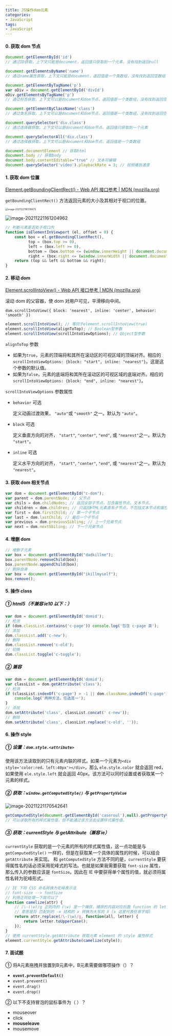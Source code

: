 ```yaml
---
title: JS操作dom元素
categories: 
- JavaScript
tags:
- JavaScript
---
```


#### 0. 获取 dom 节点

```js
document.getElementById('id')
// 通过ID获取，上下文只能是document，返回值只获取到一个元素，没有找到返回null

document.getElementsByName('name')
// 通过name属性获取，上下文只能是document，返回值是一个类数组，没有找到返回空数组

document.getElementByTagName('p')
var oDiv = document.getElementById('divId')
oDiv.getElementsByTagName('p')
// 通过标签获取，上下文可以是document和dom节点，返回值是一个类数组，没有找到返回空数组

document.getElementByClassName('class')
// 通过类名获取，上下文可以是document和dom节点，返回值是一个类数组，没有找到返回空数组，ie8以下不兼容

document.querySelector('div.class')
// 通过选择器获取，上下文可以是document和dom节点，返回值只获取到一个元素

document.querySelectorAll('div.class')
// 通过选择器获取，上下文可以是document和dom节点，返回值是一个类数组

document.documentElement // 获取html
document.body // 获取body
document.body.contentEditable="true" // 文本可编辑
document.querySelector('video').playbackRate = 3; // 视频播放速度
```

<!-- more -->

#### 1. 获取 dom 位置

[Element.getBoundingClientRect() - Web API 接口参考 | MDN (mozilla.org)](https://developer.mozilla.org/zh-CN/docs/Web/API/Element/getBoundingClientRect)

`getBoundingClientRect()` 方法返回元素的大小及其相对于视口的位置。

<img src="https://s2.loli.net/2021/12/21/M3QHBTLyD7lkois.png" alt="image-20211221161318473" style="zoom: 50%;" />

![image-20211221161204962](https://s2.loli.net/2021/12/21/f8qvTVY1Zkh6oRM.png)

```js
// 判断元素是否处于视口内
function isElementInViewport (el, offset = 0) {
    const box = el.getBoundingClientRect(),
          top = (box.top >= 0),
          left = (box.left >= 0),
          bottom = (box.bottom <= (window.innerHeight || document.documentElement.clientHeight) + offset),
          right = (box.right <= (window.innerWidth || document.documentElement.clientWidth) + offset);
    return (top && left && bottom && right);
}
```

#### 2. 移动 dom

[Element.scrollIntoView() - Web API 接口参考 | MDN (mozilla.org)](https://developer.mozilla.org/zh-CN/docs/Web/API/Element/scrollIntoView)

滚动 dom 的父容器，使 dom 对用户可见，平滑移向中间。

`dom.scrollIntoView({ block: 'nearest', inline: 'center', behavior: 'smooth' })`

```js
element.scrollIntoView(); // 等同于element.scrollIntoView(true)
element.scrollIntoView(alignToTop); // Boolean型参数
element.scrollIntoView(scrollIntoViewOptions); // Object型参数
```

`alignToTop` 参数

- 如果为`true`，元素的顶端将和其所在滚动区的可视区域的顶端对齐。相应的 `scrollIntoViewOptions: {block: "start", inline: "nearest"}`。这是这个参数的默认值。
- 如果为`false`，元素的底端将和其所在滚动区的可视区域的底端对齐。相应的`scrollIntoViewOptions: {block: "end", inline: "nearest"}`。

`scrollIntoViewOptions` 参数属性

- `behavior` 可选

  定义动画过渡效果， `"auto"`或 `"smooth"` 之一。默认为 `"auto"`。

- `block` 可选

  定义垂直方向的对齐， `"start"`, `"center"`, `"end"`, 或 `"nearest"`之一。默认为 `"start"`。

- `inline` 可选

  定义水平方向的对齐， `"start"`, `"center"`, `"end"`, 或 `"nearest"`之一。默认为 `"nearest"`。

#### 3. 获取 dom 相关节点

```js
var dom = document.getElementById("c-dom");
var parent = dom.parentNode; // 父节点
var chils = dom.childNodes; // 返回全部子节点，包含属性节点，文本节点。
var children = dom.children; // 只返回HTML元素直系子节点，不包括文本节点和属性节点。
var first = dom.firstChild; // 第一个子节点
var last = dom.lastChild; // 最后一个子节点　
var previous = dom.previousSibling; // 上一个兄弟节点
var next = dom.nextSbiling; // 下一个兄弟节点
```

#### 4. 增删 dom

```js
// 增删子元素
var box = document.getElementById("dadkillme");
box.parentNode.removeChild(box);
box.parentNode.appendChild(box);
// 删除自身
var box = document.getElementById("ikillmyself");
box.remove();
```

#### 5. 操作 class

##### ① html5（不兼容 ie10 以下：）

```js
var dom = document.getElementById('domid');
// 检测
if (dom.classList.contains('c-page')) console.log('包含 c-page 类');
// 添加
dom.classList.add('c-new');
// 删除
dom.classList.remove('c-old');
// 切换
dom.classList.toggle('c-toggle');
```

##### ② 兼容

```js
var dom = document.getElementById('domid');
var classList = dom.getAttribute('class');
// 检测
if (classList.indexOf('c-page') > -1 || dom.className.indexOf('c-page') > -1) {
    console.log('两种方法，任选其一');
}
// 添加
dom.setAttribute('class', classList.concat(' c-new'));
// 删除
dom.setAttribute('class', classList.replace('c-old', ''));
```

#### 6. 操作 style

##### ① 设置：`dom.style.<attribute>`

使用该方法读取到的只有元素内联的样式。如果一个元素为`<div style='color:red，left:40px'></div>`，那么 `ele.style.color` 就会返回 red，如果使用 `ele.style.left` 就会返回 40px。该方法可以同时设置或者获取某一个元素的样式。

##### ② 获取：`window.getComputedStyle()` 与 `getPropertyValue`

![image-20211221170542641](https://s2.loli.net/2021/12/21/utw78eRfTsD4JUo.png)

```js
getComputedStyle(document.getElementById('caseroul'),null).getPropertyValue('left');
// 可以读取所有的样式属性值，但不能通过该方法去设置样式属性值。
```

##### ③ 获取：currentStyle 与 getAttribute（兼容 ie）

`currentStyle` 获取的是一个元素的所有的样式属性值，这一点功能是与 `getComputedStyle()` 一样的，但是在获取某一个具体的属性的时候，可以结合 `getAttribute` 来实现。
和 `getComputedStyle` 方法不同的是，`currentStyle` 要获得属性名的话必须采用驼峰式的写法。也就是如果我需要获取 `font-size` 属性，那么传入的参数应该是 `fontSize`。因此在 IE 中要获得单个属性的值，就必须将属性名转为驼峰形式。

```js
// IE 下将 CSS 命名转换为驼峰表示法
// font-size --> fontSize
// 利用正则处理一下就可以了
function camelize(attr) {
    // /\-(\w)/g 正则内的 (\w) 是一个捕获，捕获的内容对应后面 function 的 letter
    // 意思是将 匹配到的 -x 结构的 x 转换为大写的 X (x 这里代表任意字母)
    return attr.replace(/\-(\w)/g, function(all, letter) {
        return letter.toUpperCase();
    });
}
// 使用 currentStyle.getAttribute 获取元素 element 的 style 属性样式
element.currentStyle.getAttribute(camelize(style));
```

#### 7. 面试题

① 将A元素拖拽并放置到B元素中，B元素需要做哪项操作（）？

- **`event.preventDefault()`**
- `event.prevent()`
- `event.drag()`
- `event.drop()`

<!-- event.preventDefault() 用于阻止浏览器的默认行为，防止在拖拽过程中因为拖拽，浏览器所产生的页面跳转等不被希望的行为。-->

② 以下不支持冒泡的鼠标事件为（   ）？

- mouseover
- click
- **mouseleave**
- mousemove

<!-- 不支持冒泡的UI事件：load、unload、resize、abort、error
不支持冒泡的焦点事件：blur、focus
不支持冒泡的鼠标事件：mouseleave、mouseenter -->



